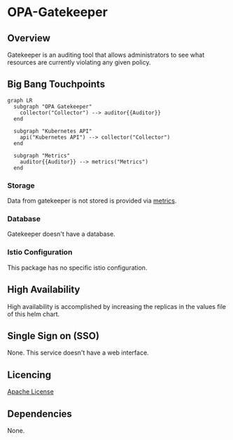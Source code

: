 # OPA-Gatekeeper

## Overview

Gatekeeper is an auditing tool that allows administrators to see what resources are currently violating any given policy.

## Big Bang Touchpoints

```mermaid
graph LR
  subgraph "OPA Gatekeeper"
    collector("Collector") --> auditor{{Auditor}}
  end      

  subgraph "Kubernetes API"
    api("Kubernetes API") --> collector("Collector")
  end

  subgraph "Metrics"
    auditor{{Auditor}} --> metrics("Metrics")
  end
```

### Storage

Data from gatekeeper is not stored is provided via [metrics](https://open-policy-agent.github.io/gatekeeper/website/docs/metrics/).

### Database

Gatekeeper doesn't have a database.

### Istio Configuration

This package has no specific istio configuration.

## High Availability

High availability is accomplished by increasing the replicas in the values file of this helm chart.

## Single Sign on (SSO)

None. This service doesn't have a web interface.

## Licencing

[Apache License](https://github.com/open-policy-agent/gatekeeper/blob/master/LICENSE)

## Dependencies

None.
